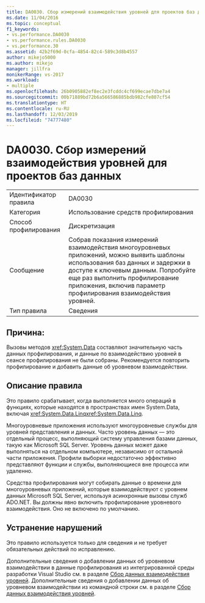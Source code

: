 ```yaml
---
title: DA0030. Сбор измерений взаимодействия уровней для проектов баз данных | Документация Майкрософт
ms.date: 11/04/2016
ms.topic: conceptual
f1_keywords:
- vs.performance.DA0030
- vs.performance.rules.DA0030
- vs.performance.30
ms.assetid: 42b2f69d-0cfa-4854-82c4-589c3d8b4557
author: mikejo5000
ms.author: mikejo
manager: jillfra
monikerRange: vs-2017
ms.workload:
- multiple
ms.openlocfilehash: 26b0905882ef8ec2e3fcddc4cf699ecae7dbe7a4
ms.sourcegitcommit: 00b71889bd72b6a566586885bdb982cfe807cf54
ms.translationtype: HT
ms.contentlocale: ru-RU
ms.lasthandoff: 12/03/2019
ms.locfileid: "74777480"
---
```

# <a name="da0030-gather-tier-interaction-measurements-for-database-projects"></a>DA0030. Сбор измерений взаимодействия уровней для проектов баз данных

|||
|-|-|
|Идентификатор правила|DA0030|
|Категория|Использование средств профилирования|
|Способ профилирования|Дискретизация|
|Сообщение|Собрав показания измерений взаимодействия многоуровневых приложений, можно выявить шаблоны использования баз данных и задержки в доступе к ключевым данным. Попробуйте еще раз выполнить профилирование приложения, включив параметр профилирования взаимодействия уровней.|
|Тип правила|Сведения|

## <a name="cause"></a>Причина:
 Вызовы методов <xref:System.Data> составляют значительную часть данных профилирования, и данные по взаимодействию уровней в сеансе профилирования не были собраны. Рекомендуется повторить профилирование и добавить данные об уровневом взаимодействии.

## <a name="rule-description"></a>Описание правила
 Это правило срабатывает, когда выполняется много операций в функциях, которые находятся в пространствах имен System.Data, включая <xref:System.Data.Linq><xref:System.Data.Linq>.

 Многоуровневые приложения используют многоуровневые службы для уровней представления и данных. Часто уровень данных — это отдельный процесс, выполняющий систему управления базами данных, такую как Microsoft SQL Server. Уровень данных может даже выполняться на отдельном компьютере, независимо от остальной части приложения. Профили выборки недостаточно эффективно представляют функции и службы, выполняющиеся вне процесса или удаленно.

 Средства профилирования могут собирать данные о времени для многоуровневых приложений, которые взаимодействуют с уровнем данных Microsoft SQL Server, используя асинхронные вызовы служб ADO.NET. Вы должны явно включить профилирование уровневого взаимодействия. Оно не включено по умолчанию.

## <a name="how-to-fix-violations"></a>Устранение нарушений
 Это правило используется только для сведения и не требует обязательных действий по исправлению.

 Дополнительные сведения о добавлении данных об уровневом взаимодействии в данные профилирования из интегрированной среды разработки Visual Studio см. в разделе [Сбор данных взаимодействия уровней](../profiling/collecting-tier-interaction-data.md). Дополнительные сведения о добавлении данных об уровневом взаимодействии из командной строки см. в разделе [Сбор данных взаимодействия уровней](../profiling/adding-tier-interaction-data-from-the-command-line.md).
